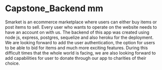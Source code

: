 # Capstone_Backend mm 

Smarket is an ecommerce marketplace where users can either buy items or post items to sell. Every user who wants to operate on the website needs to have an account on with us. The backend of this app was created using node js, express, postgres, sequelize and also heroku for the deployment. We are looking forward to add the user authentication, the option for users to be able to bid for items and much more exciting features. During this difficult times that the whole world is facing, we are also looking forward to add capabilities for user to donate through our app to charities of their choice. 